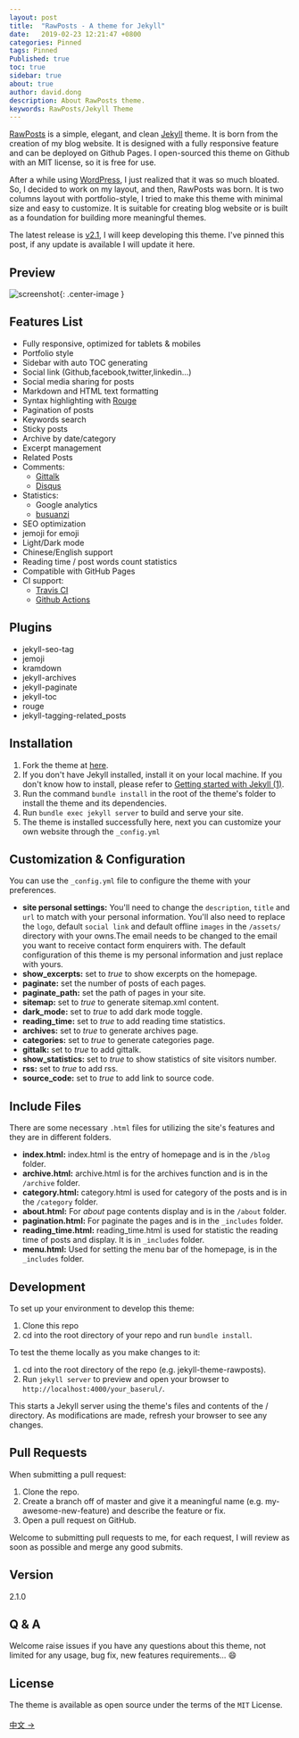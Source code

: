 ```yaml
---
layout: post
title:  "RawPosts - A theme for Jekyll"
date:   2019-02-23 12:21:47 +0800
categories: Pinned
tags: Pinned
Published: true
toc: true
sidebar: true
about: true
author: david.dong
description: About RawPosts theme.
keywords: RawPosts/Jekyll Theme 
---
```

[RawPosts](https://github.com/gangdong/jekyll-theme-rawposts/) is a simple, elegant, and clean [Jekyll](https://jekyllrb.com/) theme. It is born from the creation of my blog website. It is designed with a fully responsive feature and can be deployed on Github Pages. I open-sourced this theme on Github with an MIT license, so it is free for use.

After a while using [WordPress](https://wordpress.com/), I just realized that it was so much bloated. So, I decided to work on my layout, and then, RawPosts was born. It is two columns layout with portfolio-style, I tried to make this theme with minimal size and easy to customize. It is suitable for creating blog website or is built as a foundation for building more meaningful themes.

The latest release is [v2.1](https://github.com/gangdong/jekyll-theme-rawposts/releases), I will keep developing this theme. I've pinned this post, if any update is available I will update it here.


## Preview
![screenshot](https://cdn.jsdelivr.net/gh/gangdong/gangdong.github.io@dev/assets/screenshot.png){: .center-image }

## Features List
+ Fully responsive, optimized for tablets & mobiles
+ Portfolio style 
+ Sidebar with auto TOC generating
+ Social link (Github,facebook,twitter,linkedin...)
+ Social media sharing for posts
+ Markdown and HTML text formatting
+ Syntax highlighting with [Rouge](https://rubygems.org/gems/rouge)
+ Pagination of posts
+ Keywords search 
+ Sticky posts
+ Archive by date/category
+ Excerpt management
+ Related Posts 
+ Comments: 
  + [Gittalk](https://www.devdoc.cn/gitalk-guide.html) 
  + [Disqus](https://disqus.com/)
+ Statistics: 
  - Google analytics
  - [busuanzi](http://ibruce.info/2015/04/04/busuanzi/) 
+ SEO optimization
+ jemoji for emoji
+ Light/Dark mode 
+ Chinese/English support
+ Reading time / post words count statistics
+ Compatible with GitHub Pages
+ CI support: 
  + [Travis CI](https://www.travis-ci.com/) 
  + [Github Actions](https://docs.github.com/en/actions)

## Plugins
+ jekyll-seo-tag
+ jemoji
+ kramdown
+ jekyll-archives
+ jekyll-paginate
+ jekyll-toc
+ rouge
+ jekyll-tagging-related_posts

## Installation
1. Fork the theme at [here](https://github.com/gangdong/jekyll-theme-rawposts).
2. If you don't have Jekyll installed, install it on your local machine. If you don't know how to install, please refer to [Getting started with Jekyll (1)](https://gangdong.github.io/daviddong.github.io/web/2018/03/27/Web-jekyll-installation.html).
3. Run the command `bundle install` in the root of the theme's folder to install the theme and its dependencies.
4. Run `bundle exec jekyll server` to build and serve your site.
5. The theme is installed successfully here, next you can customize your own website through the `_config.yml`

## Customization & Configuration
You can use the `_config.yml` file to configure the theme with your preferences.

+ **site personal settings:**
You'll need to change the `description`, `title` and `url` to match with your personal information. You'll also need to replace the `logo`, default `social link` and default offline `images` in the `/assets/` directory with your owns.The email needs to be changed to the email you want to receive contact form enquirers with. 
The default configuration of this theme is my personal information and just replace with yours.
+ **show_excerpts:**
set to *true* to show excerpts on the homepage.
+ **paginate:**
set the number of posts of each pages.
+ **paginate_path:**
set the path of pages in your site.
+ **sitemap:**
set to *true* to generate sitemap.xml content.
+ **dark_mode:**
set to *true* to add dark mode toggle.
+ **reading_time:**
set to *true* to add reading time statistics.
+ **archives:**
set to *true* to generate archives page. 
+ **categories:**
set to *true* to generate categories page.
+ **gittalk:**
set to *true* to add gittalk. 
+ **show_statistics:**
set to *true* to show statistics of site visitors number.
+ **rss:**
set to *true* to add rss.
+ **source_code:** 
set to *true* to add link to source code.

## Include Files
There are some necessary `.html` files for utilizing the site's features and they are in different folders.

+ **index.html:**
index.html is the entry of homepage and is in the `/blog` folder.
+ **archive.html:**
archive.html is for the archives function and is in the `/archive` folder.
+ **category.html:**
category.html is used for category of the posts and is in the `/category` folder.
+ **about.html:**
For *about* page contents display and is in the `/about` folder.
+ **pagination.html:**
For paginate the pages and is in the `_includes` folder.
+ **reading_time.html:**
reading_time.html is used for statistic the reading time of posts and display. It is in `_includes` folder.
+ **menu.html:**
Used for setting the menu bar of the homepage, is in the `_includes` folder.

## Development
To set up your environment to develop this theme:

1. Clone this repo
2. cd into the root directory of your repo and run `bundle install`.

To test the theme locally as you make changes to it:

1. cd into the root directory of the repo (e.g. jekyll-theme-rawposts).
2. Run `jekyll server` to preview and open your browser to `http://localhost:4000/your_baserul/`.

This starts a Jekyll server using the theme's files and contents of the / directory. As modifications are made, refresh your browser to see any changes.

## Pull Requests
When submitting a pull request:

1. Clone the repo.
2. Create a branch off of master and give it a meaningful name (e.g. my-awesome-new-feature) and describe the feature or fix.
3. Open a pull request on GitHub.

Welcome to submitting pull requests to me, for each request, I will review as soon as possible and merge any good submits.

## Version
2.1.0

## Q & A
Welcome raise issues if you have any questions about this theme, not limited for any usage, bug fix, new features requirements... :smile:   

## License
The theme is available as open source under the terms of the `MIT` License. 
<br><br>
[中文 ->](https://dqdongg.com/blog/web/github/2019/02/22/Blog-Template.html)